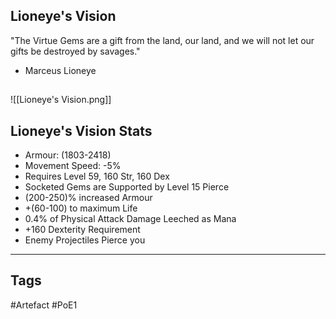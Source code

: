 ## Lioneye's Vision
"The Virtue Gems are a gift from the land,
our land, and we will not let our gifts
be destroyed by savages."
- Marceus Lioneye
##
![[Lioneye's Vision.png]]
## Lioneye's Vision Stats
- Armour: (1803-2418)
- Movement Speed: -5%
- Requires Level 59, 160 Str, 160 Dex
- Socketed Gems are Supported by Level 15 Pierce
- (200-250)% increased Armour
- +(60-100) to maximum Life
- 0.4% of Physical Attack Damage Leeched as Mana
- +160 Dexterity Requirement
- Enemy Projectiles Pierce you


---
## Tags
#Artefact
#PoE1